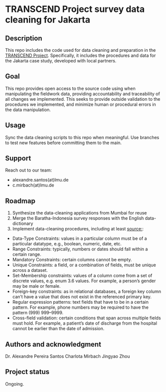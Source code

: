 # TRANSCEND Project survey data cleaning for Jakarta

## Description
This repo includes the code used for data cleaning and preparation in the [TRANSCEND Project](https://www.transcend-project.org). Specifically, it includes the procedures and data for the Jakarta case study, developed with local partners.

## Goal
This repo provides open access to the source code using when manipulating the fieldwork data, providing accountability and traceability of all changes we implemented. This seeks to provide outside validation to the procedures we implemented, and minimize human or procedural errors in the data manipulation.

## Usage
Sync the data cleaning scripts to this repo when meaningful. Use branches to test new features before committing them to the main.

## Support
Reach out to our team: 
- alexandre.santos(at)lmu.de
- c.mirbach(at)lmu.de

## Roadmap
1. Synthesize the data-cleaning applications from Mumbai for reuse
2. Merge the Baratha-Indonesia survey responses with the English data-dictionary
3. Implement data-cleaning procedures, including at least [source:](https://towardsdatascience.com/the-ultimate-guide-to-data-cleaning-3969843991d4):
- Data-Type Constraints: values in a particular column must be of a particular datatype, e.g., boolean, numeric, date, etc.
- Range Constraints: typically, numbers or dates should fall within a certain range.
- Mandatory Constraints: certain columns cannot be empty.
- Unique Constraints: a field, or a combination of fields, must be unique across a dataset.
- Set-Membership constraints: values of a column come from a set of discrete values, e.g. enum 3.6 values. For example, a person’s gender may be male or female.
- Foreign-key constraints: as in relational databases, a foreign key column can’t have a value that does not exist in the referenced primary key.
- Regular expression patterns: text fields that have to be in a certain pattern. For example, phone numbers may be required to have the pattern (999) 999–9999.
- Cross-field validation: certain conditions that span across multiple fields must hold. For example, a patient’s date of discharge from the hospital cannot be earlier than the date of admission.

## Authors and acknowledgment
Dr. Alexandre Pereira Santos
Charlota Mirbach
Jingyao Zhou

## Project status
Ongoing.